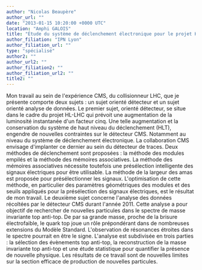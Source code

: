 ```yaml
---
author: "Nicolas Beaupère"
author_url: ""
date: "2013-01-15 10:20:00 +0000 UTC"
location: "Amphi GALOIS"
title: "Étude du système de déclenchement électronique pour le projet HL-LHC et recherche de nouvelle physique dans le spectre de masse invariante top anti-top au sein de l'expérience CMS du LHC"
author_filiation: "IPN Lyon"
author_filiation_url: ""
type: "spécialisé"
author2: ""
author_url2: ""
author_filiation2: ""
author_filiation_url2: ""
title2: ""
---
```

Mon travail au sein de l'expérience CMS, du collisionneur LHC, que je présente comporte deux sujets : un sujet orienté détecteur et un sujet orienté analyse de données.  Le premier sujet, orienté détecteur, se situe dans le cadre du projet HL-LHC qui prévoit une augmentation de la luminosité instantanée d'un facteur cinq. Une telle augmentation et la conservation du système de haut niveau du déclenchement (HLT), engendre de nouvelles contraintes sur le détecteur CMS. Notamment au niveau du système de déclenchement électronique. La collaboration CMS envisage d'implanter ce dernier au sein du détecteur de traces. Deux méthodes de déclenchement sont proposées : la méthode des modules empilés et la méthode des mémoires associatives. La méthode des mémoires associatives nécessite toutefois une présélection intelligente des signaux électriques pour être utilisable. La méthode de la largeur des amas est proposée pour présélectionner les signaux. L'optimisation de cette méthode, en particulier des paramètres géométriques des modules et des seuils appliqués pour la présélection des signaux électriques, est le résultat de mon travail.  Le deuxième sujet concerne l'analyse des données récoltées par le détecteur CMS durant l'année 2011. Cette analyse a pour objectif de rechercher de nouvelles particules dans le spectre de masse invariante top anti-top. De par sa grande masse, proche de la brisure électrofaible, le quark top joue un rôle prépondérant dans de nombreuses extensions du Modèle Standard. L'observation de résonances étroites dans le spectre pourrait en être le signe. L'analyse est subdivisée en trois parties : la sélection des évènements top anti-top, la reconstruction de la masse invariante top anti-top et une étude statistique pour quantifier la présence de nouvelle physique. Les résultats de ce travail sont de nouvelles limites sur la section efficace de production de nouvelles particules.
